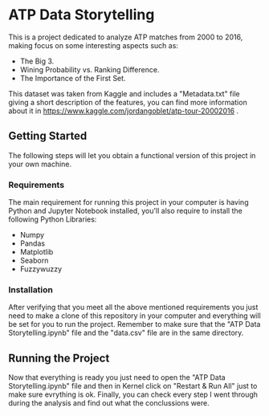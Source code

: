 # ATP Data Storytelling #

This is a project dedicated to analyze ATP matches from 2000 to 2016, making focus on some interesting aspects such as:
* The Big 3.
* Wining Probability vs. Ranking Difference.
* The Importance of the First Set.

This dataset was taken from Kaggle and includes a "Metadata.txt" file giving a short description of the features,  you can find more information about it in https://www.kaggle.com/jordangoblet/atp-tour-20002016 .

## Getting Started ##

The following steps will let you obtain a functional version of this project in your own machine.

### Requirements ###

The main requirement for running this project in your computer is having Python and Jupyter Notebook installed, you'll also require to install the following Python Libraries:
* Numpy
* Pandas
* Matplotlib
* Seaborn
* Fuzzywuzzy

### Installation ###

After verifying that you meet all the above mentioned requirements you just need to make a clone of this repository in your computer and everything will be set for you to run the project. Remember to make sure that the "ATP Data Storytelling.ipynb" file and the "data.csv" file are in the same directory.

## Running the Project ##

Now that everything is ready you just need to open the "ATP Data Storytelling.ipynb" file and then in Kernel click on "Restart & Run All" just to make sure evrything is ok. Finally, you can check every step I went through during the analysis and find out what the conclussions were.
